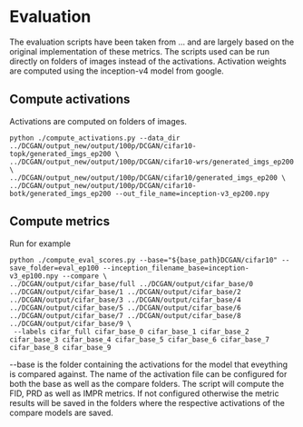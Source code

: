# Evaluation

The evaluation scripts have been taken from ... and are largely based on the original implementation of these metrics. The scripts used can be run directly on folders of images instead of the activations. Activation weights are computed using the inception-v4 model from google.

## Compute activations

Activations are computed on folders of images.

```
python ./compute_activations.py --data_dir ../DCGAN/output_new/output/100p/DCGAN/cifar10-topk/generated_imgs_ep200 \
../DCGAN/output_new/output/100p/DCGAN/cifar10-wrs/generated_imgs_ep200 \
../DCGAN/output_new/output/100p/DCGAN/cifar10/generated_imgs_ep200 \
../DCGAN/output_new/output/100p/DCGAN/cifar10-botk/generated_imgs_ep200 --out_file_name=inception-v3_ep200.npy
```

## Compute metrics

Run for example

```
python ./compute_eval_scores.py --base="${base_path}DCGAN/cifar10" --save_folder=eval_ep100 --inception_filename_base=inception-v3_ep100.npy --compare \
../DCGAN/output/cifar_base/full ../DCGAN/output/cifar_base/0  ../DCGAN/output/cifar_base/1 ../DCGAN/output/cifar_base/2 ../DCGAN/output/cifar_base/3 ../DCGAN/output/cifar_base/4 ../DCGAN/output/cifar_base/5 ../DCGAN/output/cifar_base/6 ../DCGAN/output/cifar_base/7 ../DCGAN/output/cifar_base/8 ../DCGAN/output/cifar_base/9 \
 --labels cifar_full cifar_base_0 cifar_base_1 cifar_base_2 cifar_base_3 cifar_base_4 cifar_base_5 cifar_base_6 cifar_base_7 cifar_base_8 cifar_base_9
```

--base is the folder containing the activations for the model that eveything is compared against. The name of the activation file can be configured for both the base as well as the compare folders. The script will compute the FID, PRD as well as IMPR metrics. If not configured otherwise the metric results will be saved in the folders where the respective activations of the compare models are saved.

